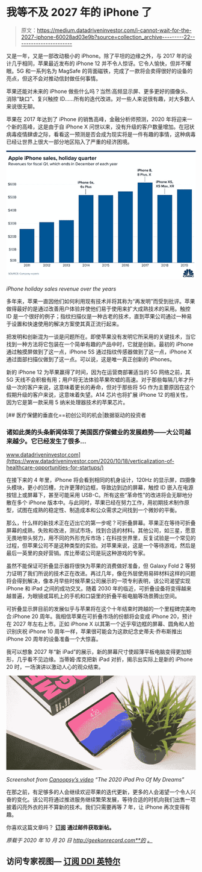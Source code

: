 # 我等不及 2027 年的 iPhone 了

> 原文：<https://medium.datadriveninvestor.com/i-cannot-wait-for-the-2027-iphone-60028ad03e9b?source=collection_archive---------22----------------------->

又是一年，又是一部改动极小的 iPhone。除了平坦的边缘之外，与 2017 年的设计几乎相同，苹果最近发布的 iPhone 12 并不令人惊讶。它令人愉快，但并不耀眼。5G 和一系列名为 MagSafe 的背面磁铁，完成了一款将会卖得很好的设备的亮点，但这不会对推动信封做任何事情。

苹果还能对未来的 iPhone 做些什么吗？当然:高频显示屏、更多更好的摄像头、消除“缺口”、复兴触控 ID……所有的迭代改进。对一些人来说很有趣，对大多数人来说很无聊。

苹果在 2017 年达到了 iPhone 的销售高峰，金融分析师预测，2020 年将迎来一个新的高峰，这是由于自 iPhone X 问世以来，没有升级的客户数量增加。在冠状病毒疫情肆虐之际，看看这一预测是否会成为现实将是一件有趣的事情，这种病毒已经让世界上很大一部分地区陷入了严重的经济困境。

![](img/bc6b59028bc34ff4d0433b30a85b41f3.png)

*iPhone holiday sales revenue over the years*

多年来，苹果一直因他们如何利用现有技术并将其称为“再发明”而受到批评。苹果做得最好的是通过改善用户体验并使他们易于使用来扩大成熟技术的采用。触控 ID 是一个很好的例子；指纹扫描仪是一种古老的技术，直到苹果公司通过一种易于设置和快速使用的解决方案使其真正流行起来。

把发明和创新混为一谈是问题所在。即使苹果没有发明它所采用的关键技术，当它找到一种方法将它包装在一个简单有趣的产品中时，它就是创新。最初的 iPhone 通过触摸屏做到了这一点，iPhone 5S 通过指纹传感器做到了这一点，iPhone X 通过面部扫描仪做到了这一点。可以说，这是唯一真正创新的 iPhones。

新的 iPhone 12 为苹果赢得了时间，因为在运营商部署适当的 5G 网络之前，其 5G 天线不会积极有用；用户将无法体验苹果吹嘘的高速。对于那些每隔几年才升级一次的客户来说，这意味着更长的寿命，但对于那些将 5G 作为主要原因在这个假期升级的客户来说，这意味着失望。A14 芯片也将扩展 iPhone 12 的相关性，因为它是第一款采用 5 纳米处理器技术的苹果芯片。

[](https://www.datadriveninvestor.com/2020/10/18/verticalization-of-healthcare-opportunities-for-startups/) [## 医疗保健的垂直化==初创公司的机会|数据驱动的投资者

### 诸如此类的头条新闻体现了美国医疗保健业的发展趋势——大公司越来越少。它已经发生了很多…

www.datadriveninvestor.com](https://www.datadriveninvestor.com/2020/10/18/verticalization-of-healthcare-opportunities-for-startups/) 

在接下来的 4 年里，iPhone 将会看到相同的机身设计，120Hz 的显示屏，四摄像头模块，更小的凹槽，允许更薄的边框，导致边到边的屏幕，触控 ID 嵌入在电源按钮上或屏幕下，甚至可能采用 USB-C。所有这些“革命性”的改进将会无聊地分散在多个 iPhone 版本中。与此同时，苹果已经在努力工作，用初期技术制作原型，试图在成熟的稳定性、制造成本和公众需求之间找到一个微妙的平衡。

那么，什么样的新技术正在迈出它的第一步呢？可折叠屏幕。苹果正在等待可折叠屏幕的成熟，失败和改进，测试市场，找到合适的材料。其他公司，如三星，愿意无畏地带头努力，用不同的外形充斥市场；在科技世界里，反复试验是一个常见的过程，但苹果公司不是这种类型的实验。对苹果来说，这是一个等待游戏，然后是最后一英里的良好营销。库比蒂诺公司是玩这种游戏的专家。

虽然不能保证可折叠显示器将很快为苹果的消费做好准备，但 Galaxy Fold 2 等努力证明了我们所说的技术正在改进。再过几年，像在外层使用易碎材料这样的问题将会得到解决，像本月早些时候苹果公司展示的一项专利表明，该公司渴望实现 iPhone 和 iPad 之间的成功交叉。随着 2030 年的临近，可折叠设备将变得越来越普遍，为眼镜或耳机上的手机和口袋里的折叠平板电脑等场景腾出空间。

可折叠显示屏目前的发展似乎与苹果将在这个十年结束时跨越的一个里程碑完美吻合:iPhone 20 周年。我相信苹果在可折叠市场的份额将会变成 iPhone 20，预计在 2027 年左右上市。正如 iPhone X 以其第一个近乎窄边框的屏幕、圆角和人脸识别庆祝 iPhone 10 周年一样，苹果很可能会为这款纪念史蒂夫·乔布斯推出 iPhone 20 周年的设备准备一个大惊喜。

我可以想象 2027 年“新 iPad”的展示，新的屏幕尺寸使超薄平板电脑变得更加矩形，几乎看不见边缘。当蒂姆·库克把新 iPad 对折，揭示出实际上是新的 iPhone 20 时，一场演讲以激动人心的观众结束。

![](img/a3f1082d731385e3b7378ba278712f95.png)

*Screenshot from* [*Canoopsy’s video*](https://youtu.be/Wmn46abnz6Q) *“The 2020 iPad Pro Of My Dreams”*

在那之前，有足够多的人会继续欢迎苹果的迭代更新，更多的人会渴望一个令人兴奋的变化。该公司将通过推进服务继续繁荣发展，等待合适的时机向我们出售一项披着闪亮外衣的并不算新的技术。我们只需要再等 7 年，让 iPhone 再次变得有趣。

你喜欢这篇文章吗？ [**订阅**](https://geekonrecord.com/subscribe/) **通过邮件获取新帖。**

*原载于 2020 年 10 月 20 日 http://geekonrecord.com**的* [*。*](https://geekonrecord.com/2020/10/19/i-cannot-wait-for-the-2027-iphone/)

## 访问专家视图— [订阅 DDI 英特尔](https://datadriveninvestor.com/ddi-intel)
